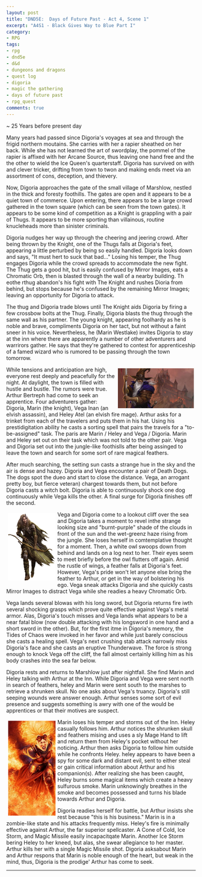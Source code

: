 ```yaml
---
layout: post
title: "DND5E:  Days of Future Past - Act 4, Scene 1"
excerpt: "A4S1 - Black Gives Way to Blue Part I"
category:
- RPG
tags:
- rpg
- dnd5e
- d&d
- dungeons and dragons
- quest log
- digoria
- magic the gathering
- days of future past
- rpg_quest
comments: true
---
```


~ 25 Years before present day

Many years had passed since Digoria's voyages at sea and through the frigid northern moutains.  She carries with her a rapier sheathed on her back.  While she
has not learned the art of swordplay, the pommel of the rapier is affixed with her Arcane Source, thus leaving one hand free and the the other to wield the
Ice Queen's quarterstaff.  Digoria has survived on with and clever tricker, drifting from town to twon and making ends meet via an assortment of cons, 
deception, and thievery.

Now, Digoria approaches the gate of the small village of Marshlow, nestled in the thick and foresty foothills.  The gates are open and it appears to be a quiet
town of commerce.  Upon entering, there appears to be a large crowd gathered in the town square (which can be seen from the town gates).  It appears to be some
kind of competition as a Knight is grappling with a pair of Thugs.  It appears to be more sporting than villainous, routine knucleheads more than sinister
criminals.

Digoria nudges her way up through the cheering and jeering crowd.  After being thrown by the Knight, one of the Thugs falls at Digoria's feet, appearing a
little perturbed by being so easily handled.  Digoria looks down and says, "It must hert to suck that bad..."  Losing his temper, the Thug engages Digoria
while the crowd spreads to accommodate the new fight.  The Thug gets a good hit, but is easily confused by Mirror Images, eats a Chromatic Orb, then is blasted
through the wall of a nearby building.  Th eothe rthug abandon's his fight with The Knight and rushes Dioria from behind, but stops because he's confused by
the remaining Mirror Images; leaving an opportunity for Digoria to attack.

The thug and Digoria trade blows until The Knight aids Digoria by firing a few crossbow bolts at the Thug.  Finally, Digoria blasts the thug through the same
wall as his partner.  The young knight, appearing foolhardy as he is noble and brave, compliments Digoria on her tact, but not without a faint sneer in his
voice.  Nevertheless, he (Marin Westlake) invites Digoria to stay at the inn where there are apparently a number of other adventurers and warrirors gather.  He
says that they're gathered to contest for apprenticeship of a famed wizard who is rumored to be passing through the town tomorrow.

<a href="http://geekandsundry.com/wp-content/uploads/2017/02/04_PRODUCT-INFO_Fiction_eBooks_InlineR_140612-e1487614722301.jpg"><img src="/images/dnd/arthur.jpg" style="max-width: 40%; height: auto; margin: 5px; float: right"></a>

While tensions and anticipation are high, everyone rest deeply and peacefully for the night.  At daylight, the town is filled with hustle and bustle.  The
rumors were true.  Arthur Bertreph had come to seek an apprentice.  Four adventurers gather:  Digoria, Marin (the knight), Vega Inan (an elvish assassin),
and Heley Atel (an elvish fire mage).  Arthur asks for a trinket from each of the travelers and puts them in his hat.  Using his prestidigitation ability he
casts a sorting spell that pairs the travels for a "to-be-assigned" task.  The paris are Marin / Heley and Vega / Digoria.  Marin and Heley set out on their
task which was not told to the other pair.  Vega and Digoria set out into the jungle-like foothislls after being assinged to leave the town and search for
some sort of rare magical feathers.

After much searching, the setting sun casts a strange hue in the sky and the air is dense and hazey.  Digoria and Vega encounter a pair of Death Dogs.  The
dogs spot the dueo and start to close the distance.  Vega, an arrogant pretty boy, but fierce veteran) chargest towards them, but not before Digoria casts
a witch bolt.  Digoria is able to continuously shock one dog continuously while Vega kills the other.  A final surge for Digoria finishes off the second.

<a href="https://s-media-cache-ak0.pinimg.com/originals/9f/d3/8e/9fd38ef36e73db285104be3ee2de73b8.png"><img src="/images/dnd/vega.png" style="float: left; max-width: 25%; height: auto; margin: 5px"></a>

Vega and Digoria come to a lookout cliff over the sea and Digoria takes a moment to revel inthe strange looking size and "burnt-purple" shade of the clouds in 
front of the sun and the wet-greenz haze rising from the jungle.  She loses herself in comtemplative thought for a moment.  Then, a white owl swoops down from
behind and lands on a log next to her.  Their eyes seem to meet briefly before the owl flutters off again.  Amid the rustle of wings, a feather falls at
Digoria's feet.  However, Vega's pride won't let anyone else bring the feather to Arthur, or get in the way of bolstering his ego.  Vega sneak attacks Digoria
and she quickly casts Mirror Images to distract Vega while she readies a heavy Chromatic Orb.  

Vega lands several blowas with his long sword, but Digoria returns fire iwth several shocking grasps which prove quite effective against Vega's metal armor.
Alas, Digoria's touch misses and Vega lands what appears to be a near fatal blow (now double attacking with his longsword in one hand and a short sword in
the other).  But, for the first itme in Digoria's memory, the Tides of Chaos were invoked in her favor and while just barely conscious she casts a healing
spell.  Vega's next crushing stab attack narrowly miss Digoria's face and she casts an eruptive Thunderwave.  The force is strong enough to knock Vega off the
cliff, the fall almost certainly killing him as his body crashes into the sea far below.

Digoria rests and returns to Marshlow just after nightfall.  She find Marin and Heley talking with Arthur at the Inn.  While Digoria and Vega were sent north
in search of feathers, heley and Marin were sent south to the marshes to retrieve a shrunken skull.  No one asks about Vega's truancy.  Digoria's still seeping
wounds were answer enough.  Arthur senses some sort of evil presence and suggests something is awry with one of the would be apprentices or that their motives
are suspect.

<a href="https://s-media-cache-ak0.pinimg.com/originals/9f/d3/8e/9fd38ef36e73db285104be3ee2de73b8.png"><img src="/images/dnd/heley.jpg" style="float: left; max-width: 25%; height: auto; margin: 5px"></a>

Marin loses his temper and storms out of the Inn.  Heley casually follows him.  Arthur notices the shrunken skull and feathers mising and uses a sly Mage Hand
to lift and return them from Heley's pocket without her noticing.  Arthur then asks Digoria to follow him outside while he confronts Heley.  heley appears to
have been a spy for some dark and distant evil, sent to either steal or gain critical information about Arthur and his companion(s).  After realizing she has
been caught, Heley burns some magical items which create a heavy sulfurous smoke.  Marin unknowingly breathes in the smoke and becomes possessed and turns his
blade towards Arthur and Digoria.

Digoria readies herself for battle, but Arthur insists she rest because "this is his business."  Marin is in a zombie-like state and his attacks frequently miss.  Heley's fire is minimally effective against Arthur, the far superior spellcaster.  A Cone of Cold, Ice Storm, and Magic Missile easily incapacitqate Marin.  Another Ice Storm bering Heley to her kneed, but alas, she swear allegiance to her master.  Arthur kills her with a single Magic Missile shot.  Digoria asksabout Marin and Arthur respons that Marin is noble enough of the heart, but weak in the mind, thus, Digoria is the prodige' Arthur has come to seek.

---
